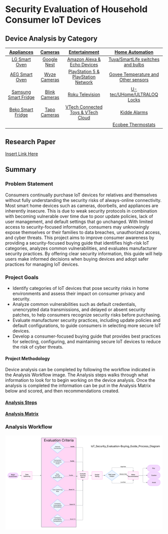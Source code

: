 # Security Evaluation of Household Consumer IoT Devices
## Device Analysis by Category
| [Appliances](Appliances/README.md) | [Cameras](Cameras/README.md) | [Entertainment](Entertainment/readme.md) | [Home Automation](HomeAutomation/README.md) |
| :--------------------------------: | :--------------------------: | :--------------------------------: | :--------------------------: |
| [LG Smart Oven](Appliances/LG-Oven-Analysis.md) | [Google Nest](Cameras/Nest-Analysis.md) | [Amazon Alexa & Echo Devices](Entertainment/Amazon-Alexa-Analysis.md) | [Tuya/SmartLife switches and bulbs](HomeAutomation/Tuya-Analysis.md) |
| [AEG Smart Oven](Appliances/AEG-Oven-Analysis.md) | [Wyze Cameras](Cameras/Wyze-Analysis.md) | [PlayStation 5 & PlayStation Network](Entertainment/PlayStation-5-&-PlayStation-Network-Analysis.md) | [Govee Temperature and Other sensors](HomeAutomation/Govee-Analysis.md) |
| [Samsung Smart Fridge](Appliances/Samsung-Fridge-Analysis.md) | [Blink Cameras](Cameras/Blink-Analysis.md) | [Roku Television](Entertainment/Roku-Television-Analysis.md) | [U-tec/UHome/ULTRALOQ Locks](HomeAutomation/Utec-Analysis.md) |
| [Beko Smart Fridge](Appliances/Beko-Fridge-Analysis.md) | [Tapo Cameras](Cameras/TP-Link-Analysis.md) | [VTech Connected Toys & VTech Cloud](Entertainment/Vtech-Toys-Analysis.md) | [Kidde Alarms](HomeAutomation/Kidde-Analysis.md) |
|  |  |  | [Ecobee Thermostats](HomeAutomation/Ecobee-Analysis.md) |

## Research Paper
[Insert Link Here]()

## Summary
### Problem Statement
Consumers continually purchase IoT devices for relatives and themselves without fully understanding the security risks of always-online connectivity. Most smart home devices such as cameras, doorbells, and appliances are inherently insecure. This is due to weak security protocols in combination with becoming vulnerable over time due to poor update policies, lack of user management, and default settings that go unchanged. With limited access to security-focused information, consumers may unknowingly expose themselves or their families to data breaches, unauthorized access, and cyber threats. This project aims to improve consumer awareness by providing a security-focused buying guide that identifies high-risk IoT categories, analyzes common vulnerabilities, and evaluates manufacturer security practices. By offering clear security information, this guide will help users make informed decisions when buying devices and adopt safer practices for managing IoT devices.

### Project Goals
- Identify categories of IoT devices that pose security risks in home environments and assess their impact on consumer privacy and security.
- Analyze common vulnerabilities such as default credentials, unencrypted data transmissions, and delayed or absent security patches, to help consumers recognize security risks before purchasing.
- Evaluate manufacturer security practices, including update policies and default configurations, to guide consumers in selecting more secure IoT devices.
- Develop a consumer-focused buying guide that provides best practices for selecting, configuring, and maintaining secure IoT devices to reduce the risk of cyber threats.

#### Project Methodology
Device analysis can be completed by following the workflow indicated in the Analysis Workflow image.  The Analysis steps walks through what information to look for to begin working on the device analysis.  Once the analysis is completed the information can be put in the Analysis Matrix below and scored, and then recommendations created.
#### [Analysis Steps](<Method/Analysis Steps.md>)
#### [Analysis Matrix](<Method/Analysis Matrix.md>)

### Analysis Workflow
![Process Flow Diagram](Project/supportingdocs/IoT_Security_Evaluation-Buying_Guide_Process_Diagram.png)
